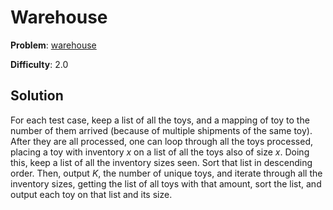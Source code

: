 # Warehouse

**Problem**: [warehouse](https://open.kattis.com/problems/warehouse)

**Difficulty**: 2.0

## Solution

For each test case, keep a list of all the toys, and a mapping of toy to the number of them arrived (because of multiple shipments of the same toy). After they are all processed, one can loop through all the toys processed, placing a toy with inventory *x* on a list of all the toys also of size *x*. Doing this, keep a list of all the inventory sizes seen. Sort that list in descending order. Then, output *K*, the number of unique toys, and iterate through all the inventory sizes, getting the list of all toys with that amount, sort the list, and output each toy on that list and its size.
